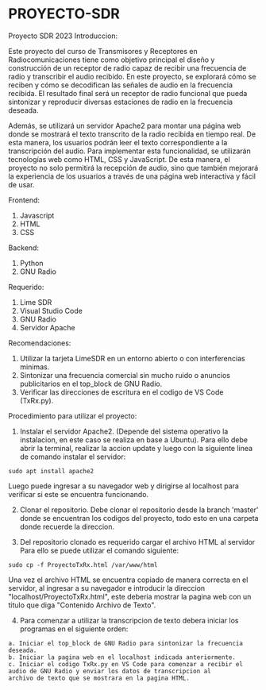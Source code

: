 # PROYECTO-SDR
Proyecto SDR 2023
Introduccion:

  Este proyecto del curso de Transmisores y Receptores en Radiocomunicaciones tiene como objetivo principal el diseño y construcción de un receptor de radio capaz de recibir una frecuencia de radio y transcribir el audio recibido. En este proyecto, se explorará cómo se reciben y cómo se decodifican las señales de audio en la frecuencia recibida. El resultado final será un receptor de radio funcional que pueda sintonizar y reproducir diversas estaciones de radio en la frecuencia deseada.

Además, se utilizará un servidor Apache2 para montar una página web donde se mostrará el texto transcrito de la radio recibida en tiempo real. De esta manera, los usuarios podrán leer el texto correspondiente a la transcripción del audio. Para implementar esta funcionalidad, se utilizarán tecnologías web como HTML, CSS y JavaScript. De esta manera, el proyecto no solo permitirá la recepción de audio, sino que también mejorará la experiencia de los usuarios a través de una página web interactiva y fácil de usar.

Frontend:
  1. Javascript
  2. HTML
  3. CSS

Backend:
  1. Python
  2. GNU Radio
  
Requerido:
  1. Lime SDR
  2. Visual Studio Code
  3. GNU Radio 
  4. Servidor Apache

Recomendaciones:
  1. Utilizar la tarjeta LimeSDR en un entorno abierto o con interferencias minimas.
  2. Sintonizar una frecuencia comercial sin mucho ruido o anuncios publicitarios en el top_block de GNU Radio.
  3. Verificar las direcciones de escritura en el codigo de VS Code (TxRx.py).

Procedimiento para utilizar el proyecto:
  1. Instalar el servidor Apache2. (Depende del sistema operativo la instalacion, en este caso se realiza en base a Ubuntu).
    Para ello debe abrir la terminal, realizar la accion update y luego con la siguiente linea de comando instalar el servidor: 
    
    sudo apt install apache2
    
  Luego puede ingresar a su navegador web y dirigirse al localhost para verificar si este se encuentra funcionando.
    
  2. Clonar el repositorio.
    Debe clonar el repositorio desde la branch 'master' donde se encuentran los codigos del proyecto, todo esto en una carpeta donde recuerde la direccion.
    
  3. Del repositorio clonado es requerido cargar el archivo HTML al servidor
    Para ello se puede utilizar el comando siguiente: 
    
    sudo cp -f ProyectoTxRx.html /var/www/html
   
  Una vez el archivo HTML se encuentra copiado de manera correcta en el servidor, al ingresar a su navegador e introducir la direccion "localhost/ProyectoTxRx.html", este deberia mostrar la pagina web con un titulo que diga "Contenido Archivo de Texto".
  
  4. Para comenzar a utilizar la transcripcion de texto debera iniciar los programas en el siguiente orden:
  
    a. Iniciar el top_block de GNU Radio para sintonizar la frecuencia deseada.
    b. Iniciar la pagina web en el localhost indicada anteriormente.
    c. Iniciar el codigo TxRx.py en VS Code para comenzar a recibir el audio de GNU Radio y enviar los datos de transcripcion al 
    archivo de texto que se mostrara en la pagina HTML.

